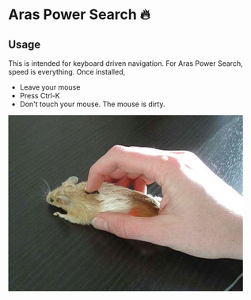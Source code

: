 # Aras Power Search 🔥

## Usage

This is intended for keyboard driven navigation. For Aras Power Search, speed is everything.
Once installed,
- Leave your mouse
- Press Ctrl-K
- Don't touch your mouse. The mouse is dirty.

![](./assets/pc_mouse.jpg)
